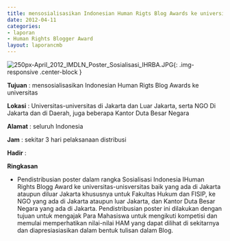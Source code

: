 ```yaml
---
title: mensosialisasikan Indonesian Human Rigts Blog Awards ke universitas
date: 2012-04-11
categories:
- laporan
- Human Rights Blogger Award
layout: laporancmb
---
```



![250px-April_2012_IMDLN_Poster_Sosialisasi_IHRBA.JPG](/uploads/250px-April_2012_IMDLN_Poster_Sosialisasi_IHRBA.JPG){: .img-responsive .center-block }


**Tujuan** : mensosialisasikan Indonesian Human Rigts Blog Awards ke universitas

**Lokasi** : Universitas-universitas di Jakarta dan Luar Jakarta, serta NGO Di Jakarta dan di Daerah, juga beberapa Kantor Duta Besar Negara 

**Alamat** : seluruh Indonesia 

**Jam** : sekitar 3 hari pelaksanaan distribusi 

**Hadir** :


**Ringkasan**  
* Pendistribusian poster dalam rangka Sosialisasi Indonesia IHuman Rights Blogg Award ke universitas-unisversitas baik yang ada di Jakarta ataupun diluar Jakarta khususnya untuk Fakultas Hukum dan FISIP, ke NGO yang ada di Jakarta ataupun luar Jakarta, dan Kantor Duta Besar Negara yang ada di Jakarta. Pendistribusian poster ini dilakukan dengan tujuan untuk mengajak Para Mahasiswa untuk mengikuti kompetisi dan memulai memperhatikan nilai-nilai HAM yang dapat dilihat di sekitarnya dan diapresiasiasikan dalam bentuk tulisan dalam Blog.
